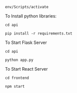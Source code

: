
```env/Scripts/activate```

To Install python libraries:

```cd api```

```pip install -r requirements.txt```

To Start Flask Server
 
```cd api```

```python app.py```

To Start React Server

```cd frontend```

```npm start```


